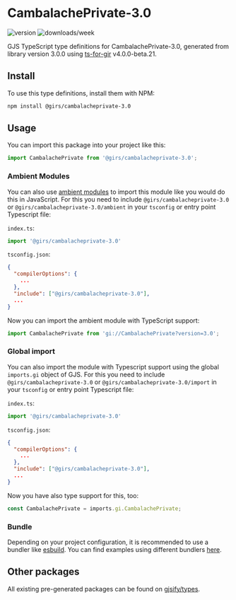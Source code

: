 
# CambalachePrivate-3.0

![version](https://img.shields.io/npm/v/@girs/cambalacheprivate-3.0)
![downloads/week](https://img.shields.io/npm/dw/@girs/cambalacheprivate-3.0)


GJS TypeScript type definitions for CambalachePrivate-3.0, generated from library version 3.0.0 using [ts-for-gir](https://github.com/gjsify/ts-for-gir) v4.0.0-beta.21.


## Install

To use this type definitions, install them with NPM:
```bash
npm install @girs/cambalacheprivate-3.0
```

## Usage

You can import this package into your project like this:
```ts
import CambalachePrivate from '@girs/cambalacheprivate-3.0';
```

### Ambient Modules

You can also use [ambient modules](https://github.com/gjsify/ts-for-gir/tree/main/packages/cli#ambient-modules) to import this module like you would do this in JavaScript.
For this you need to include `@girs/cambalacheprivate-3.0` or `@girs/cambalacheprivate-3.0/ambient` in your `tsconfig` or entry point Typescript file:

`index.ts`:
```ts
import '@girs/cambalacheprivate-3.0'
```

`tsconfig.json`:
```json
{
  "compilerOptions": {
    ...
  },
  "include": ["@girs/cambalacheprivate-3.0"],
  ...
}
```

Now you can import the ambient module with TypeScript support: 

```ts
import CambalachePrivate from 'gi://CambalachePrivate?version=3.0';
```

### Global import

You can also import the module with Typescript support using the global `imports.gi` object of GJS.
For this you need to include `@girs/cambalacheprivate-3.0` or `@girs/cambalacheprivate-3.0/import` in your `tsconfig` or entry point Typescript file:

`index.ts`:
```ts
import '@girs/cambalacheprivate-3.0'
```

`tsconfig.json`:
```json
{
  "compilerOptions": {
    ...
  },
  "include": ["@girs/cambalacheprivate-3.0"],
  ...
}
```

Now you have also type support for this, too:

```ts
const CambalachePrivate = imports.gi.CambalachePrivate;
```

### Bundle

Depending on your project configuration, it is recommended to use a bundler like [esbuild](https://esbuild.github.io/). You can find examples using different bundlers [here](https://github.com/gjsify/ts-for-gir/tree/main/examples).

## Other packages

All existing pre-generated packages can be found on [gjsify/types](https://github.com/gjsify/types).

